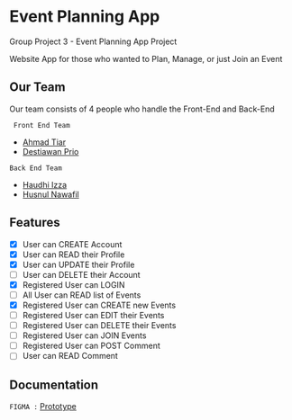 
# Event Planning App

Group Project 3 - Event Planning App Project

Website App for those who wanted to Plan, Manage, or just Join an Event


## Our Team

Our team consists of 4 people who handle the Front-End and Back-End

` Front End Team`

- [Ahmad Tiar](https://github.com/ATiarK)
- [Destiawan Prio](https://github.com/destiawanD)

`Back End Team`
- [Haudhi Izza](https://github.com/Haudhi)
- [Husnul Nawafil](https://github.com/husnulnawafil)
## Features

- [x]  User can CREATE Account
- [x]  User can READ their Profile
- [x]  User can UPDATE their Profile
- [ ]  User can DELETE their Account
- [x]  Registered User can LOGIN
- [ ]  All User can READ list of Events
- [x]  Registered User can CREATE new Events
- [ ]  Registered User can EDIT their Events
- [ ]  Registered User can DELETE their Events
- [ ]  Registered User can JOIN Events
- [ ]  Registered User can POST Comment
- [ ]  User can READ Comment

## Documentation

`FIGMA :`
[Prototype](https://www.figma.com/file/J2oMgwahSybNzycJvlgAA4/Event-Planning-APP)
